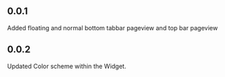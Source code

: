 ## 0.0.1

Added floating and normal bottom tabbar pageview and top bar pageview

## 0.0.2

Updated Color scheme within the Widget.
